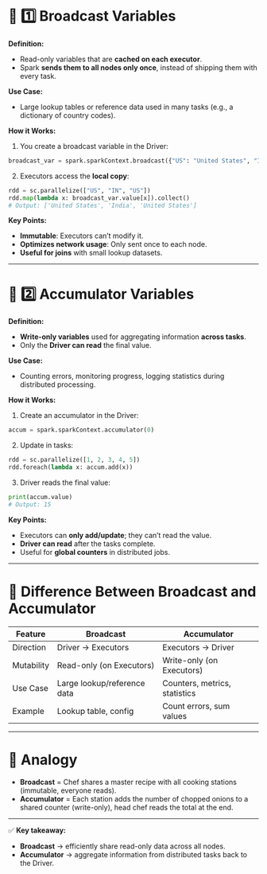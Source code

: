 # 🔹 1️⃣ Broadcast Variables

**Definition:**

* Read-only variables that are **cached on each executor**.
* Spark **sends them to all nodes only once**, instead of shipping them with every task.

**Use Case:**

* Large lookup tables or reference data used in many tasks (e.g., a dictionary of country codes).

**How it Works:**

1. You create a broadcast variable in the Driver:

```python
broadcast_var = spark.sparkContext.broadcast({"US": "United States", "IN": "India"})
```

2. Executors access the **local copy**:

```python
rdd = sc.parallelize(["US", "IN", "US"])
rdd.map(lambda x: broadcast_var.value[x]).collect()
# Output: ['United States', 'India', 'United States']
```

**Key Points:**

* **Immutable**: Executors can’t modify it.
* **Optimizes network usage**: Only sent once to each node.
* **Useful for joins** with small lookup datasets.

---

# 🔹 2️⃣ Accumulator Variables

**Definition:**

* **Write-only variables** used for aggregating information **across tasks**.
* Only the **Driver can read** the final value.

**Use Case:**

* Counting errors, monitoring progress, logging statistics during distributed processing.

**How it Works:**

1. Create an accumulator in the Driver:

```python
accum = spark.sparkContext.accumulator(0)
```

2. Update in tasks:

```python
rdd = sc.parallelize([1, 2, 3, 4, 5])
rdd.foreach(lambda x: accum.add(x))
```

3. Driver reads the final value:

```python
print(accum.value)
# Output: 15
```

**Key Points:**

* Executors can **only add/update**; they can’t read the value.
* **Driver can read** after the tasks complete.
* Useful for **global counters** in distributed jobs.

---

# 🔹 Difference Between Broadcast and Accumulator

| Feature    | Broadcast                   | Accumulator                   |
| ---------- | --------------------------- | ----------------------------- |
| Direction  | Driver → Executors          | Executors → Driver            |
| Mutability | Read-only (on Executors)    | Write-only (on Executors)     |
| Use Case   | Large lookup/reference data | Counters, metrics, statistics |
| Example    | Lookup table, config        | Count errors, sum values      |

---

# 🔹 Analogy

* **Broadcast** = Chef shares a master recipe with all cooking stations (immutable, everyone reads).
* **Accumulator** = Each station adds the number of chopped onions to a shared counter (write-only), head chef reads the total at the end.

---

✅ **Key takeaway:**

* **Broadcast** → efficiently share read-only data across all nodes.
* **Accumulator** → aggregate information from distributed tasks back to the Driver.
